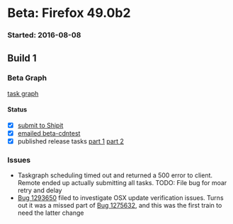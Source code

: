 # Beta: Firefox 49.0b2

### Started: 2016-08-08

## Build 1

### Beta Graph
[task graph](https://tools.taskcluster.net/task-group-inspector/#PAvWsUQhRRSpGm9CgLEXbA)


#### Status
- [x] [submit to Shipit](https://wiki.mozilla.org/Release:Release_Automation_on_Mercurial:Starting_a_Release#Submit_to_Ship_It)
- [x] [emailed beta-cdntest](../how-tos/relpro.md#1-email-drivers-re-release-live-on-test-channel)
- [x] published release tasks [part 1](../how-tos/relpro.md#3-publish-release) [part 2](../how-tos/relpro.md#4-post-release-step)

### Issues
- Taskgraph scheduling timed out and returned a 500 error to client. Remote ended up actually submitting all tasks. TODO: File bug for moar retry and delay
- [Bug 1293650](https://bugzil.la/1293650) filed to investigate OSX update verification issues. Turns out it was a missed part of [Bug 1275632](https://bugzil.la/1275632), and this was the first train to need the latter change


